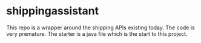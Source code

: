 shippingassistant
=================

This repo is a wrapper around the shipping APIs existing today. The code is very premature.
The starter is a java file which is the start to this project.

